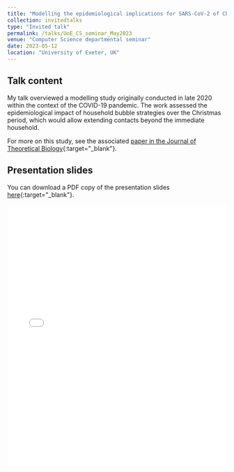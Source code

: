 ```yaml
---
title: "Modelling the epidemiological implications for SARS-CoV-2 of Christmas household bubbles in England in December 2020"
collection: invitedtalks
type: "Invited talk"
permalink: /talks/UoE_CS_seminar_May2023
venue: "Computer Science departmental seminar"
date: 2023-05-12
location: "University of Exeter, UK"
---
```


## Talk content
My talk overviewed a modelling study originally conducted in late 2020 within the context of the COVID-19 pandemic. The work assessed the epidemiological impact of household bubble strategies over the Christmas period, which would allow extending contacts beyond the immediate household.

For more on this study, see the associated [paper in the Journal of Theoretical Biology](https://doi.org/10.1016/j.jtbi.2022.111331){:target="_blank"}.

<!-- <figure>
  <img src="/images/TalkImages/JUNIPER_Mar2023_talk_photo.jpeg" alt="Presenting photo"/>
</figure> -->

## Presentation slides
You can download a PDF copy of the presentation slides [here](/files/TalkSlides/UniOfExeter_CS_seminar_12May2023.pdf){:target="_blank"}.
<iframe src="/files/TalkSlides/UniOfExeter_CS_seminar_12May2023.pdf" width="100%" height="600" frameborder="no" border="0" marginwidth="0" marginheight="0"></iframe>

